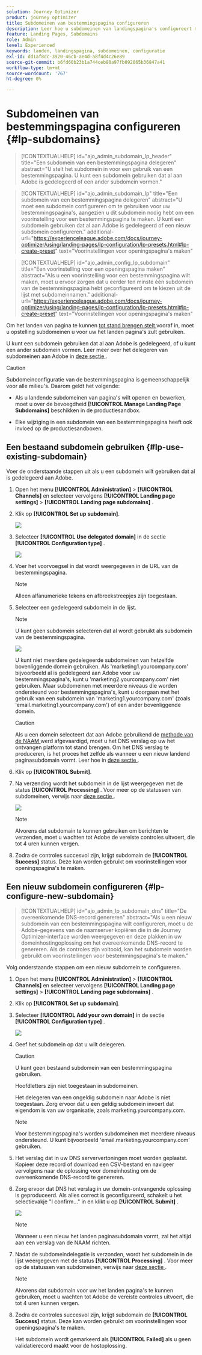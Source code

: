 ```yaml
---
solution: Journey Optimizer
product: journey optimizer
title: Subdomeinen van bestemmingspagina configureren
description: Leer hoe u subdomeinen van landingspagina's configureert met Journey Optimizer
feature: Landing Pages, Subdomains
role: Admin
level: Experienced
keywords: landen, landingspagina, subdomeinen, configuratie
exl-id: dd1af8dc-3920-46cb-ae4d-a8f4d4c26e89
source-git-commit: b6fd60b23b1a744ceb80a97fb092065b36847a41
workflow-type: tm+mt
source-wordcount: '767'
ht-degree: 0%

---
```


# Subdomeinen van bestemmingspagina configureren {#lp-subdomains}

>[!CONTEXTUALHELP]
>id="ajo_admin_subdomain_lp_header"
>title="Een subdomein van een bestemmingspagina delegeren"
>abstract="U stelt het subdomein in voor een gebruik van een bestemmingspagina. U kunt een subdomein gebruiken dat al aan Adobe is gedelegeerd of een ander subdomein vormen."

>[!CONTEXTUALHELP]
>id="ajo_admin_subdomain_lp"
>title="Een subdomein van een bestemmingspagina delegeren"
>abstract="U moet een subdomein configureren om te gebruiken voor uw bestemmingspagina&#39;s, aangezien u dit subdomein nodig hebt om een voorinstelling voor een bestemmingspagina te maken. U kunt een subdomein gebruiken dat al aan Adobe is gedelegeerd of een nieuw subdomein configureren."
>additional-url="https://experienceleague.adobe.com/docs/journey-optimizer/using/landing-pages/lp-configuration/lp-presets.html#lp-create-preset" text="Voorinstellingen voor openingspagina&#39;s maken"

>[!CONTEXTUALHELP]
>id="ajo_admin_config_lp_subdomain"
>title="Een voorinstelling voor een openingspagina maken"
>abstract="Als u een voorinstelling voor een bestemmingspagina wilt maken, moet u ervoor zorgen dat u eerder ten minste één subdomein van de bestemmingspagina hebt geconfigureerd om te kiezen uit de lijst met subdomeinnamen."
>additional-url="https://experienceleague.adobe.com/docs/journey-optimizer/using/landing-pages/lp-configuration/lp-presets.html#lp-create-preset" text="Voorinstellingen voor openingspagina&#39;s maken"

Om het landen van pagina te kunnen [ tot stand brengen stelt ](lp-presets.md) vooraf in, moet u opstelling subdomeinen u voor uw het landen pagina&#39;s zult gebruiken.

U kunt een subdomein gebruiken dat al aan Adobe is gedelegeerd, of u kunt een ander subdomein vormen. Leer meer over het delegeren van subdomeinen aan Adobe in [ deze sectie ](../configuration/delegate-subdomain.md).

>[!CAUTION]
>
>Subdomeinconfiguratie van de bestemmingspagina is gemeenschappelijk voor alle milieu&#39;s. Daarom geldt het volgende:
>
>* Als u landende subdomeinen van pagina&#39;s wilt openen en bewerken, moet u over de bevoegdheid **[!UICONTROL Manage Landing Page Subdomains]** beschikken in de productiesandbox.
>
> * Elke wijziging in een subdomein van een bestemmingspagina heeft ook invloed op de productiesandboxen.

## Een bestaand subdomein gebruiken {#lp-use-existing-subdomain}

Voer de onderstaande stappen uit als u een subdomein wilt gebruiken dat al is gedelegeerd aan Adobe.

1. Open het menu **[!UICONTROL Administration]** > **[!UICONTROL Channels]** en selecteer vervolgens **[!UICONTROL Landing page settings]** > **[!UICONTROL Landing page subdomains]** .

1. Klik op **[!UICONTROL Set up subdomain]**.

   ![](assets/lp_set-up-subdomain.png)

1. Selecteer **[!UICONTROL Use delegated domain]** in de sectie **[!UICONTROL Configuration type]** .

   ![](assets/lp_use-delegated-subdomain.png)

1. Voer het voorvoegsel in dat wordt weergegeven in de URL van de bestemmingspagina.

   >[!NOTE]
   >
   >Alleen alfanumerieke tekens en afbreekstreepjes zijn toegestaan.

1. Selecteer een gedelegeerd subdomein in de lijst.

   >[!NOTE]
   >
   >U kunt geen subdomein selecteren dat al wordt gebruikt als subdomein van de bestemmingspagina.

   <!--Capital letters are not allowed in subdomains. TBC by PM-->

   ![](assets/lp_prefix-and-subdomain.png)

   U kunt niet meerdere gedelegeerde subdomeinen van hetzelfde bovenliggende domein gebruiken. Als &#39;marketing1.yourcompany.com&#39; bijvoorbeeld al is gedelegeerd aan Adobe voor uw bestemmingspagina&#39;s, kunt u &#39;marketing2.yourcompany.com&#39; niet gebruiken. Maar subdomeinen met meerdere niveaus die worden ondersteund voor bestemmingspagina&#39;s, kunt u doorgaan met het gebruik van een subdomein van &#39;marketing1.yourcompany.com&#39; (zoals &#39;email.marketing1.yourcompany.com&#39;) of een ander bovenliggende domein.

   >[!CAUTION]
   >
   >Als u een domein selecteert dat aan Adobe gebruikend de [ methode van de NAAM ](../configuration/delegate-subdomain.md#cname-subdomain-delegation) werd afgevaardigd, moet u het DNS verslag op uw het ontvangen platform tot stand brengen. Om het DNS verslag te produceren, is het proces het zelfde als wanneer u een nieuw landend paginasubdomain vormt. Leer hoe in [ deze sectie ](#lp-configure-new-subdomain).

1. Klik op **[!UICONTROL Submit]**.

1. Na verzending wordt het subdomein in de lijst weergegeven met de status **[!UICONTROL Processing]** . Voor meer op de statussen van subdomeinen, verwijs naar [ deze sectie ](../configuration/about-subdomain-delegation.md#access-delegated-subdomains).<!--Same statuses?-->

   ![](assets/lp_subdomain-processing.png)

   >[!NOTE]
   >
   >Alvorens dat subdomain te kunnen gebruiken om berichten te verzenden, moet u wachten tot Adobe de vereiste controles uitvoert, die tot 4 uren kunnen vergen.<!--Learn more in [this section](delegate-subdomain.md#subdomain-validation).-->

1. Zodra de controles succesvol zijn, krijgt subdomain de **[!UICONTROL Success]** status. Deze kan worden gebruikt om voorinstellingen voor openingspagina&#39;s te maken.

## Een nieuw subdomein configureren {#lp-configure-new-subdomain}

>[!CONTEXTUALHELP]
>id="ajo_admin_lp_subdomain_dns"
>title="De overeenkomende DNS-record genereren"
>abstract="Als u een nieuw subdomein van een bestemmingspagina wilt configureren, moet u de Adobe-gegevens van de naamserver kopiëren die in de Journey Optimizer-interface worden weergegeven en deze plakken in uw domeinhostingoplossing om het overeenkomende DNS-record te genereren. Als de controles zijn voltooid, kan het subdomein worden gebruikt om voorinstellingen voor bestemmingspagina&#39;s te maken."

Volg onderstaande stappen om een nieuw subdomein te configureren.

1. Open het menu **[!UICONTROL Administration]** > **[!UICONTROL Channels]** en selecteer vervolgens **[!UICONTROL Landing page settings]** > **[!UICONTROL Landing page subdomains]** .

1. Klik op **[!UICONTROL Set up subdomain]**.

1. Selecteer **[!UICONTROL Add your own domain]** in de sectie **[!UICONTROL Configuration type]** .

   ![](assets/lp_add-your-own-subdomain.png)

1. Geef het subdomein op dat u wilt delegeren.

   >[!CAUTION]
   >
   >U kunt geen bestaand subdomein van een bestemmingspagina gebruiken.
   >
   >Hoofdletters zijn niet toegestaan in subdomeinen.

   Het delegeren van een ongeldig subdomein naar Adobe is niet toegestaan. Zorg ervoor dat u een geldig subdomein invoert dat eigendom is van uw organisatie, zoals marketing.yourcompany.com.

   >[!NOTE]
   >
   >Voor bestemmingspagina&#39;s worden subdomeinen met meerdere niveaus ondersteund. U kunt bijvoorbeeld &#39;email.marketing.yourcompany.com&#39; gebruiken.

1. Het verslag dat in uw DNS serververtoningen moet worden geplaatst. Kopieer deze record of download een CSV-bestand en navigeer vervolgens naar de oplossing voor domeinhosting om de overeenkomende DNS-record te genereren.

1. Zorg ervoor dat DNS het verslag in uw domein-ontvangende oplossing is geproduceerd. Als alles correct is geconfigureerd, schakelt u het selectievakje &quot;I confirm...&quot; in en klikt u op **[!UICONTROL Submit]** .

   ![](assets/lp_add-your-own-subdomain-confirm.png)

   >[!NOTE]
   >
   >Wanneer u een nieuw het landen paginasubdomain vormt, zal het altijd aan een verslag van de NAAM richten.

1. Nadat de subdomeindelegatie is verzonden, wordt het subdomein in de lijst weergegeven met de status **[!UICONTROL Processing]** . Voor meer op de statussen van subdomeinen, verwijs naar [ deze sectie ](../configuration/about-subdomain-delegation.md#access-delegated-subdomains).<!--Same statuses?-->

   >[!NOTE]
   >
   >Alvorens dat subdomain voor uw het landen pagina&#39;s te kunnen gebruiken, moet u wachten tot Adobe de vereiste controles uitvoert, die tot 4 uren kunnen vergen.<!--Learn more in [this section](#subdomain-validation).-->

1. Zodra de controles succesvol zijn, krijgt subdomain de **[!UICONTROL Success]** status. Deze kan worden gebruikt om voorinstellingen voor openingspagina&#39;s te maken.

   Het subdomein wordt gemarkeerd als **[!UICONTROL Failed]** als u geen validatierecord maakt voor de hostoplossing.
